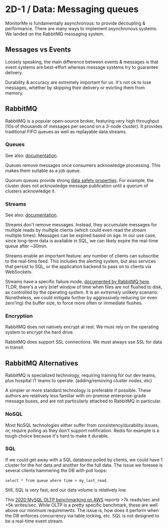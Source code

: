 # 2D-1 / Data: Messaging queues

MonitorMe is fundamentally asynchronous: to provide decoupling & performance. There are many ways to implement asynchronous systems. We landed on the RabbitMQ messaging system.

## Messages vs Events

Loosely speaking, the main difference between events & messages is that event systems are best-effort whereas message systems try to guarantee delivery.

Durability & accuracy are extremely important for us. It's not ok to lose messages, whether by skipping their delivery or evicting them from memory.

## RabbitMQ

RabbitMQ is a popular open-source broker, featuring very high throughput (10s of thousands of messages per second on a 3-node cluster). It provides traditional FIFO queues as well as replayable data streams.

### Queues

See also: [documentation](https://www.rabbitmq.com/docs/quorum-queues).

Queues remove messages once consumers acknowledge processing. This makes them suitable as a job queue.

Quorum queues provide strong [data safety properties](https://www.rabbitmq.com/docs/quorum-queues#data-safety). For example, the cluster does not acknowledge message publication until a quorum of clusters acknowledge it.

### Streams

See also: [documentation](https://www.rabbitmq.com/docs/streams).

Streams don't remove messages. Instead, they accumulate messages for multiple reads by multiple clients (which could even read the stream multiple times). Messages can be expired based on age. In our use case, since long-term data is available in SQL, we can likely expire the real-time queue after ~30min.

Streams enable an important feature: any number of clients can subscribe to the real-time feed. This includes the alerting system, but also services that persist to SQL, or the application backend to pass on to clients via WebSockets.

Streams have a specific failure mode, [documented by RabbitMQ here](https://www.rabbitmq.com/docs/streams#data-safety). TLDR, there's a very brief window of time when files are not flushed to disk, as controlled by the operating system. It is an extremely unlikely scenario. Nonetheless, we could mitigate further by aggressively reducing (or even zero'ing) the buffer size, to force more often or immediate flushes.

### Encryption

RabbitMQ does not natively encrypt at rest. We must rely on the operating system to encrypt the hard drive.

RabbitMQ does support SSL connections. We must always use SSL for data in transit.

## RabbitMQ Alternatives

RabbitMQ is specialized technology, requiring training for our dev teams, plus hospital IT teams to operate. (adding/removing cluster nodes, etc)

A simpler or more standard technology is preferable if possible. These authors are relatively less familiar with on-premise enterprise-grade message buses, and are not particularly attached to RabbitMQ in particular.

### NoSQL

Most NoSQL technologies either suffer from consistency/durability issues, or, require polling as they don't support notification. Redis for example is a tough choice because it's hard to make it durable.

### SQL

If we could get away with a SQL database polled by clients, we could have 1 cluster for the hot data and another for the full data. The issue we foresee is several clients hammering the DB with poll loops:

`select * from queue where time > my_last_read`. 

Still, SQL is very fast, and our data volume is relatively low.

This [2020 MySQL OLTP benchmarking on AWS](https://minervadb.com/wp-content/uploads/2020/10/MySQL-8-Performance-Benchmarking-on-Amazon-EC2.pdf) reports >7k reads/sec and >5k writes/sec. While OLTP is a pretty specific benchmark, these are well above our minimum requirements. The issue is, how does it perform when the DB enforces concurrency via table locking, etc. SQL is not designed to be a real-time event stream.
